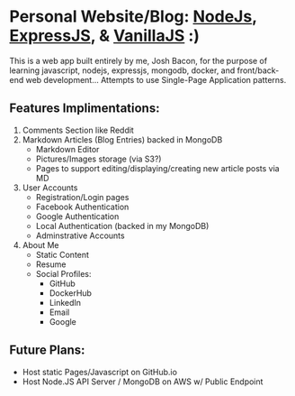 # Personal Website/Blog: [NodeJs](https://nodejs.org/en/), [ExpressJS](https://expressjs.com/), & [VanillaJS](http://vanilla-js.com/) :)

This is a web app built entirely by me, Josh Bacon, for the purpose of learning javascript, nodejs, expressjs, mongodb, docker, and front/back-end web development... Attempts to use Single-Page Application patterns.

## Features Implimentations:
1. Comments Section like Reddit
2. Markdown Articles (Blog Entries) backed in MongoDB
	- Markdown Editor
	- Pictures/Images storage (via S3?)
	- Pages to support editing/displaying/creating new article posts via MD
4. User Accounts
	- Registration/Login pages
	- Facebook Authentication
	- Google Authentication
	- Local Authentication (backed in my MongoDB)
	- Adminstrative Accounts
3. About Me
	- Static Content
	- Resume
	- Social Profiles:
		- GitHub
		- DockerHub
		- LinkedIn
		- Email
		- Google

## Future Plans:
- Host static Pages/Javascript on GitHub.io
- Host Node.JS API Server / MongoDB on AWS w/ Public Endpoint